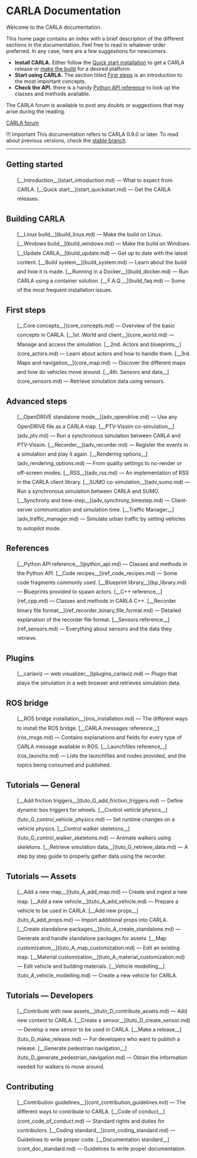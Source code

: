 # CARLA Documentation

Welcome to the CARLA documentation. 

This home page contains an index with a brief description of the different sections in the documentation. Feel free to read in whatever order preferred. In any case, here are a few suggestions for newcomers.  

* __Install CARLA.__ Either follow the [Quick start installation](start_quickstart.md) to get a CARLA release or [make the build](build_linux.md) for a desired platform.  
* __Start using CARLA.__ The section titled [First steps](core_concepts.md) is an introduction to the most important concepts.  
* __Check the API.__ there is a handy [Python API reference](python_api.md) to look up the classes and methods available.  

The CARLA forum is available to post any doubts or suggestions that may arise during the reading.  
<div class="build-buttons">
<a href="https://forum.carla.org/" target="_blank" class="btn btn-neutral" title="Go to the latest CARLA release">
CARLA forum</a>
</div>

!!! Important
    This documentation refers to CARLA 0.9.0 or later. To read about previous versions, check the [stable branch](https://carla.readthedocs.io/en/stable/).

---

## Getting started
  <p style="padding-left:30px;line-height:1.8">
    [__Introduction__](start_introduction.md)
        — What to expect from CARLA.  
    [__Quick start__](start_quickstart.md)
        — Get the CARLA releases.  
  </p>

## Building CARLA
  <p style="padding-left:30px;line-height:1.8">
    [__Linux build__](build_linux.md)
        — Make the build on Linux.  
    [__Windows build__](build_windows.md)
        — Make the build on Windows.  
    [__Update CARLA__](build_update.md)
        — Get up to date with the latest content.  
    [__Build system__](build_system.md)
        — Learn about the build and how it is made.  
    [__Running in a Docker__](build_docker.md)
        — Run CARLA using a container solution.  
    [__F.A.Q.__](build_faq.md)
        — Some of the most frequent installation issues.  
  </p>

## First steps
  <p style="padding-left:30px;line-height:1.8">
    [__Core concepts__](core_concepts.md)
        — Overview of the basic concepts in CARLA.  
    [__1st. World and client__](core_world.md)
        — Manage and access the simulation.  
    [__2nd. Actors and blueprints__](core_actors.md)
        — Learn about actors and how to handle them.  
    [__3rd. Maps and navigation__](core_map.md)
        — Discover the different maps and how do vehicles move around.  
    [__4th. Sensors and data__](core_sensors.md)
        — Retrieve simulation data using sensors.  
    </p>

## Advanced steps
  <p style="padding-left:30px;line-height:1.8">
    [__OpenDRIVE standalone mode__](adv_opendrive.md)
        — Use any OpenDRIVE file as a CARLA map.  
    [__PTV-Vissim co-simulation__](adv_ptv.md)
        — Run a synchronous simulation between CARLA and PTV-Vissim.  
    [__Recorder__](adv_recorder.md)
        — Register the events in a simulation and play it again.  
    [__Rendering options__](adv_rendering_options.md)
        — From quality settings to no-render or off-screen modes.  
    [__RSS__](adv_rss.md)
        — An implementation of RSS in the CARLA client library.  
    [__SUMO co-simulation__](adv_sumo.md)
        — Run a synchronous simulation between CARLA and SUMO.  
    [__Synchrony and time-step__](adv_synchrony_timestep.md)
        — Client-server communication and simulation time.  
    [__Traffic Manager__](adv_traffic_manager.md)
        — Simulate urban traffic by setting vehicles to autopilot mode.  
    </p>

## References
  <p style="padding-left:30px;line-height:1.8">
    [__Python API reference__](python_api.md)
        — Classes and methods in the Python API.  
    [__Code recipes__](ref_code_recipes.md)
        — Some code fragments commonly used.  
    [__Blueprint library__](bp_library.md)
        — Blueprints provided to spawn actors.  
    [__C++ reference__](ref_cpp.md)
        — Classes and methods in CARLA C++.  
    [__Recorder binary file format__](ref_recorder_binary_file_format.md)
        — Detailed explanation of the recorder file format.  
    [__Sensors reference__](ref_sensors.md)
        — Everything about sensors and the data they retrieve.  

## Plugins
  <p style="padding-left:30px;line-height:1.8">
    [__carlaviz — web visualizer__](plugins_carlaviz.md)
        — Plugin that plays the simulation in a web browser and retrieves simulation data.  

## ROS bridge
  <p style="padding-left:30px;line-height:1.8">
    [__ROS bridge installation__](ros_installation.md)
        — The different ways to install the ROS bridge.  
    [__CARLA messages reference__](ros_msgs.md)
        — Contains explanations and fields for every type of CARLA message available in ROS.  
    [__Launchfiles reference__](ros_launchs.md)
        — Lists the launchfiles and nodes provided, and the topics being consumed and published.  
    </p>

## Tutorials — General
  <p style="padding-left:30px;line-height:1.8">
    [__Add friction triggers__](tuto_G_add_friction_triggers.md)
        — Define dynamic box triggers for wheels.  
    [__Control vehicle physics__](tuto_G_control_vehicle_physics.md)
        — Set runtime changes on a vehicle physics.  
    [__Control walker skeletons__](tuto_G_control_walker_skeletons.md)
        — Animate walkers using skeletons.  
    [__Retrieve simulation data__](tuto_G_retrieve_data.md)
        — A step by step guide to properly gather data using the recorder.  
    </p>

## Tutorials — Assets
  <p style="padding-left:30px;line-height:1.8">
    [__Add a new map__](tuto_A_add_map.md)
        — Create and ingest a new map.  
    [__Add a new vehicle__](tuto_A_add_vehicle.md)
        — Prepare a vehicle to be used in CARLA.  
    [__Add new props__](tuto_A_add_props.md)
        — Import additional props into CARLA.  
    [__Create standalone packages__](tuto_A_create_standalone.md)
        — Generate and handle standalone packages for assets.  
    [__Map customization__](tuto_A_map_customization.md)
        — Edit an existing map.  
    [__Material customization__](tuto_A_material_customization.md)
        — Edit vehicle and building materials.  
    [__Vehicle modelling__](tuto_A_vehicle_modelling.md)
        — Create a new vehicle for CARLA.  
    </p>

## Tutorials — Developers
  <p style="padding-left:30px;line-height:1.8">
    [__Contribute with new assets__](tuto_D_contribute_assets.md)
        — Add new content to CARLA.  
    [__Create a sensor__](tuto_D_create_sensor.md)
        — Develop a new sensor to be used in CARLA.  
    [__Make a release__](tuto_D_make_release.md)
        — For developers who want to publish a release.  
    [__Generate pedestrian navigation__](tuto_D_generate_pedestrian_navigation.md)
        — Obtain the information needed for walkers to move around.  
    </p>

## Contributing
  <p style="padding-left:30px;line-height:1.8">
    [__Contribution guidelines__](cont_contribution_guidelines.md)
        — The different ways to contribute to CARLA.  
    [__Code of conduct__](cont_code_of_conduct.md)
        — Standard rights and duties for contributors.  
    [__Coding standard__](cont_coding_standard.md)
        — Guidelines to write proper code.  
    [__Documentation standard__](cont_doc_standard.md)
        — Guidelines to write proper documentation.  
    </p>
